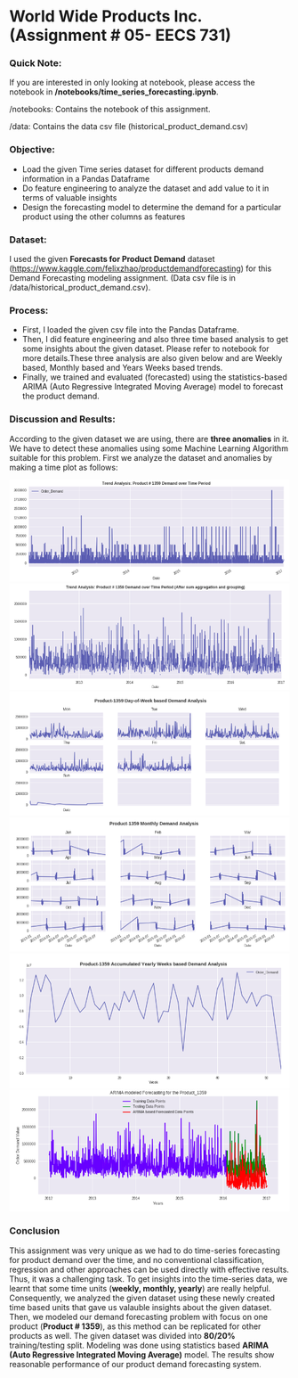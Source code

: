 
World Wide Products Inc. (Assignment # 05- EECS 731)
==============================


### Quick Note:
If you are interested in only looking at notebook, please access the notebook in **/notebooks/time_series_forecasting.ipynb**.

/notebooks: Contains the notebook of this assignment.

/data: Contains the data csv file (historical_product_demand.csv)

### Objective:

<ul>
<li>Load the given Time series dataset for different products demand information in a Pandas Dataframe</li>
<li>Do feature engineering to analyze the dataset and add value to it in terms of valuable insights</li>
<li>Design the forecasting model to determine the demand for a particular product using the other columns as features</li>
</ul>

### Dataset:

I used the given **Forecasts for Product Demand** dataset (https://www.kaggle.com/felixzhao/productdemandforecasting) for this Demand Forecasting modeling assignment. (Data csv file is in /data/historical_product_demand.csv).

### Process:

<ul>
<li>First, I loaded the given csv file into the Pandas Dataframe.</li>
<li>Then, I did feature engineering and also three time based analysis to get some insights about the given dataset. Please refer to notebook for more details.These three analysis are also given below and are Weekly based, Monthly based and Years Weeks based trends.</li>
<li>Finally, we trained and evaluated (forecasted) using the statistics-based ARIMA (Auto Regressive Integrated Moving Average) model to forecast the product demand.</li>
</ul>

### Discussion and Results:
According to the given dataset we are using, there are **three anomalies** in it. We have to detect these anomalies using some Machine Learning Algorithm suitable for this problem. First we analyze the dataset and anomalies by making a time plot as follows:

![](figs/fig1u.png)
![](figs/fig2u.png)
![](figs/fig3u.png)
![](figs/fig4u.png)
![](figs/fig5u.png)
![](figs/fig6u.png)



### Conclusion

This assignment was very unique as we had to do time-series forecasting for product demand over the time, and no conventional classification, regression and other approaches can be used directly with effective results. Thus, it was a challenging task. To get insights into the time-series data, we learnt that some time units (**weekly, monthly, yearly**) are really helpful. Consequently, we analyzed the given dataset using these newly created time based units that gave us valauble insights about the given dataset. Then, we modeled our demand forecasting problem with focus on one product (**Product # 1359**), as this method can be replicated for other products as well. The given dataset was divided into **80/20%** training/testing split. Modeling was done using statistics based **ARIMA (Auto Regressive Integrated Moving Average)** model. The results show reasonable performance of our product demand forecasting system.



